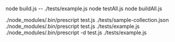 node build.js -- ./tests/example.js
node testAll.js
node buildAll.js

./node_modules/.bin/prescript test.js ./tests/sample-collection.json
./node_modules/.bin/prescript test.js ./tests/example.js
./node_modules/.bin/prescript -d test.js ./tests/example.js
